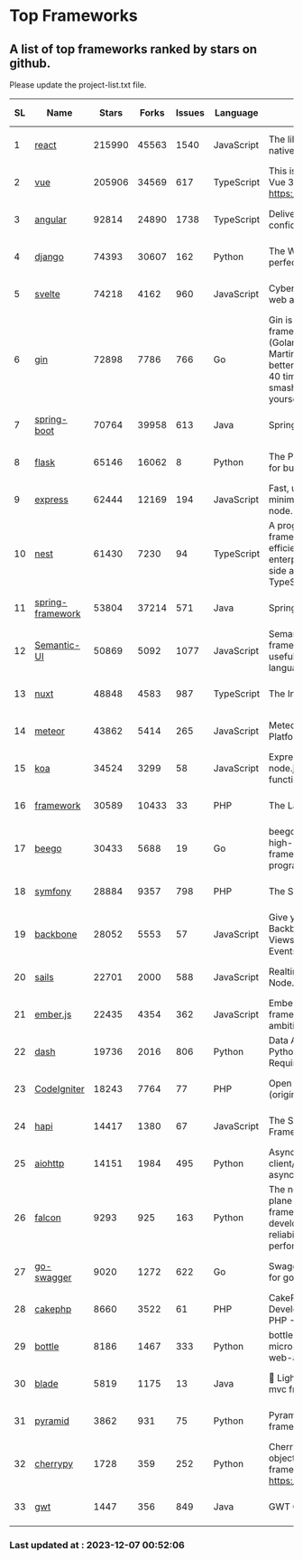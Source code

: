 # Top Frameworks
## A list of top frameworks ranked by stars on github.  
Please update the project-list.txt file.

| SL| Name  | Stars| Forks| Issues | Language | Description | Last Commit |
| --| ------| -----| ---- | ------ | -------- | ----------- | ----------- |
| 1 | [react](https://github.com/facebook/react) | 215990 | 45563 | 1540 | JavaScript | The library for web and native user interfaces. | 2023-12-06 21:02:52 |
| 2 | [vue](https://github.com/vuejs/vue) | 205906 | 34569 | 617 | TypeScript | This is the repo for Vue 2. For Vue 3, go to https://github.com/vuejs/core | 2023-12-06 16:13:31 |
| 3 | [angular](https://github.com/angular/angular) | 92814 | 24890 | 1738 | TypeScript | Deliver web apps with confidence 🚀 | 2023-12-06 18:22:32 |
| 4 | [django](https://github.com/django/django) | 74393 | 30607 | 162 | Python | The Web framework for perfectionists with deadlines. | 2023-12-06 12:51:54 |
| 5 | [svelte](https://github.com/sveltejs/svelte) | 74218 | 4162 | 960 | JavaScript | Cybernetically enhanced web apps | 2023-12-07 00:18:16 |
| 6 | [gin](https://github.com/gin-gonic/gin) | 72898 | 7786 | 766 | Go | Gin is a HTTP web framework written in Go (Golang). It features a Martini-like API with much better performance -- up to 40 times faster. If you need smashing performance, get yourself some Gin. | 2023-12-07 00:38:55 |
| 7 | [spring-boot](https://github.com/spring-projects/spring-boot) | 70764 | 39958 | 613 | Java | Spring Boot | 2023-12-07 00:20:27 |
| 8 | [flask](https://github.com/pallets/flask) | 65146 | 16062 | 8 | Python | The Python micro framework for building web applications. | 2023-12-04 22:26:30 |
| 9 | [express](https://github.com/expressjs/express) | 62444 | 12169 | 194 | JavaScript | Fast, unopinionated, minimalist web framework for node. | 2023-06-04 15:47:20 |
| 10 | [nest](https://github.com/nestjs/nest) | 61430 | 7230 | 94 | TypeScript | A progressive Node.js framework for building efficient, scalable, and enterprise-grade server-side applications with TypeScript/JavaScript 🚀 | 2023-12-06 07:56:57 |
| 11 | [spring-framework](https://github.com/spring-projects/spring-framework) | 53804 | 37214 | 571 | Java | Spring Framework | 2023-12-06 20:35:02 |
| 12 | [Semantic-UI](https://github.com/Semantic-Org/Semantic-UI) | 50869 | 5092 | 1077 | JavaScript | Semantic is a UI component framework based around useful principles from natural language. | 2023-01-11 17:05:32 |
| 13 | [nuxt](https://github.com/nuxt/nuxt) | 48848 | 4583 | 987 | TypeScript | The Intuitive Vue Framework. | 2023-12-06 19:25:31 |
| 14 | [meteor](https://github.com/meteor/meteor) | 43862 | 5414 | 265 | JavaScript | Meteor, the JavaScript App Platform | 2023-12-05 12:12:16 |
| 15 | [koa](https://github.com/koajs/koa) | 34524 | 3299 | 58 | JavaScript | Expressive middleware for node.js using ES2017 async functions | 2023-11-08 15:05:20 |
| 16 | [framework](https://github.com/laravel/framework) | 30589 | 10433 | 33 | PHP | The Laravel Framework. | 2023-12-07 00:31:12 |
| 17 | [beego](https://github.com/beego/beego) | 30433 | 5688 | 19 | Go | beego is an open-source, high-performance web framework for the Go programming language. | 2023-11-27 15:42:07 |
| 18 | [symfony](https://github.com/symfony/symfony) | 28884 | 9357 | 798 | PHP | The Symfony PHP framework | 2023-12-06 12:29:28 |
| 19 | [backbone](https://github.com/jashkenas/backbone) | 28052 | 5553 | 57 | JavaScript | Give your JS App some Backbone with Models, Views, Collections, and Events | 2023-08-10 22:05:08 |
| 20 | [sails](https://github.com/balderdashy/sails) | 22701 | 2000 | 588 | JavaScript | Realtime MVC Framework for Node.js | 2023-09-01 21:26:40 |
| 21 | [ember.js](https://github.com/emberjs/ember.js) | 22435 | 4354 | 362 | JavaScript | Ember.js - A JavaScript framework for creating ambitious web applications | 2023-12-01 19:08:30 |
| 22 | [dash](https://github.com/plotly/dash) | 19736 | 2016 | 806 | Python | Data Apps & Dashboards for Python. No JavaScript Required. | 2023-12-01 19:07:19 |
| 23 | [CodeIgniter](https://github.com/bcit-ci/CodeIgniter) | 18243 | 7764 | 77 | PHP | Open Source PHP Framework (originally from EllisLab) | 2023-04-07 17:57:13 |
| 24 | [hapi](https://github.com/hapijs/hapi) | 14417 | 1380 | 67 | JavaScript | The Simple, Secure Framework Developers Trust | 2023-09-18 11:40:11 |
| 25 | [aiohttp](https://github.com/aio-libs/aiohttp) | 14151 | 1984 | 495 | Python | Asynchronous HTTP client/server framework for asyncio and Python | 2023-12-05 22:16:29 |
| 26 | [falcon](https://github.com/falconry/falcon) | 9293 | 925 | 163 | Python | The no-magic web data plane API and microservices framework for Python developers, with a focus on reliability, correctness, and performance at scale. | 2023-12-05 21:29:41 |
| 27 | [go-swagger](https://github.com/go-swagger/go-swagger) | 9020 | 1272 | 622 | Go | Swagger 2.0 implementation for go | 2023-11-27 18:56:08 |
| 28 | [cakephp](https://github.com/cakephp/cakephp) | 8660 | 3522 | 61 | PHP | CakePHP: The Rapid Development Framework for PHP - Official Repository | 2023-12-05 14:23:31 |
| 29 | [bottle](https://github.com/bottlepy/bottle) | 8186 | 1467 | 333 | Python | bottle.py is a fast and simple micro-framework for python web-applications. | 2022-09-05 15:24:52 |
| 30 | [blade](https://github.com/lets-blade/blade) | 5819 | 1175 | 13 | Java | :rocket: Lightning fast and elegant mvc framework for Java8 | 2023-06-16 05:18:49 |
| 31 | [pyramid](https://github.com/Pylons/pyramid) | 3862 | 931 | 75 | Python | Pyramid - A Python web framework | 2023-09-14 21:55:43 |
| 32 | [cherrypy](https://github.com/cherrypy/cherrypy) | 1728 | 359 | 252 | Python | CherryPy is a pythonic, object-oriented HTTP framework.      https://cherrypy.dev | 2023-08-04 13:52:17 |
| 33 | [gwt](https://github.com/gwtproject/gwt) | 1447 | 356 | 849 | Java | GWT Open Source Project | 2023-12-06 22:14:27 |

### Last updated at : 2023-12-07 00:52:06
